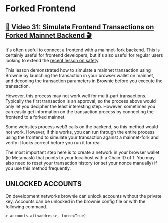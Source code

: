 # Forked Frontend

## [🎥 Video 31: Simulate Frontend Transactions on Forked Mainnet Backend 🎬](https://youtu.be/E4teMcWNX_Y)

It's often useful to connect a frontend with a mainnet-fork backend.  This is certainly useful for frontend developers, but it's also useful for regular users looking to extend the [recent lesson on safety](https://youtu.be/ZetFUZbQMo4).

This lesson demonstrated how to simulate a mainnet transaction using Brownie by launching the transaction in your browser wallet on mainnet, and decoding the transaction parameters in Brownie before you execute the transaction.

However, this process may not work well for multi-part transactions.  Typically the first transaction is an approval, so the process above would only let you decipher the least interesting step.  However, sometimes you can easily get information on the transaction process by connecting the frontend to a forked mainnet.

Some websites process web3 calls on the backend, so this method would not work.  However, if this works, you can run through the entire process using the frontend to simulate your transaction against a mainnet-fork and verify it looks correct before you run it for real.

The most important step here is to create a network in your browser wallet (ie Metamask) that points to your localhost with a Chain ID of 1.  You may also need to reset your transaction history (or set your nonce manually) if you use this method frequently.

## UNLOCKED ACCOUNTS
On development networks brownie can unlock accounts without the private key.
Accounts can be unlocked in the brownie config file or with the following command.

	> accounts.at(<address>, force=True)


